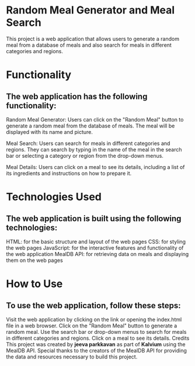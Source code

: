 # Random Meal Generator and Meal Search
This project is a web application that allows users to generate a random meal from a database of meals and also search for meals in different categories and regions.

# Functionality
## The web application has the following functionality:

Random Meal Generator: Users can click on the "Random Meal" button to generate a random meal from the database of meals. The meal will be displayed with its name and picture.

Meal Search: Users can search for meals in different categories and regions. They can search by typing in the name of the meal in the search bar or selecting a category or region from the drop-down menus.

Meal Details: Users can click on a meal to see its details, including a list of its ingredients and instructions on how to prepare it.

# Technologies Used
## The web application is built using the following technologies:

HTML: for the basic structure and layout of the web pages
CSS: for styling the web pages
JavaScript: for the interactive features and functionality of the web application
MealDB API: for retrieving data on meals and displaying them on the web pages

# How to Use
## To use the web application, follow these steps:

Visit the web application by clicking on the link or opening the index.html file in a web browser.
Click on the "Random Meal" button to generate a random meal.
Use the search bar or drop-down menus to search for meals in different categories and regions.
Click on a meal to see its details.
Credits
This project was created by **jeeva parkkavan** as part of **Kalvium** using the MealDB API. Special thanks to the creators of the MealDB API for providing the data and resources necessary to build this project.
